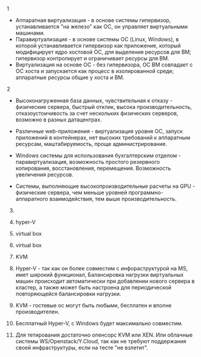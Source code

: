 1 
* Аппаратная виртуализация - в основе системы гипервизор, устанавливается "на железо" как ОС, он управляет виртуальными машинами.
* Паравиртуализация - в основе системы ОС (Linux, Windows), в которой устанавливается гипервизор как приложение, который модифицирует ядро хостовой ОС, для выделения ресурсов для ВМ; гипервизор контролирует и ограничивает ресурсы для ВМ.
* Виртуализация на основе ОС - без гипервизора, ОС ВМ совпадает с ОС хоста и запускается как процесс в изолированной среде; аппаратные ресурсы общие у хоста и ВМ.

2
* Высоконагруженная база данных, чувствительная к отказу - физические сервера, быстрый отклик, высока производительность, отказоустоичивость за счет нескольких физических серверов, возможно в разных датацентрах.

* Различные web-приложения - виртуализация уровня ОС, запуск приложений в контейнерах, нет высоких требований к аппаратным ресурсам, маштабируемость, проще администрирование.

* Windows системы для использования бухгалтерским отделом - паравиртуализация, возможность простого резервного копирования, восстановления, перемещения. Возможность увеличения ресурсов.

* Системы, выполняющие высокопроизводительные расчеты на GPU - физические сервера, чем меньше уровней программно-аппаратного взаимодействия, тем выше производительность.

3.

1. hyper-V
2. virtual box
3. virtual box
4. KVM

1. Hyper-V - так как он более совместим с инфораструктурой на MS, имет широкий функционал,  Балансировка нагрузки виртуальных машин происходит автоматически при добавлении нового сервера в кластер, а также может быть настроена для периодической повторяющейся балансировки нагрузки.

2. KVM - гостевые ос могут быть любыми, бесплатен и вполне производителен.
    
3. Бесплатный Hyper-V, с Windows  будет максимально совместим.
       
4. Для тетирования достаточно опенсорс KVM или XEN. Или облачные системы WS/Openstack/Y.Cloud, так как не требуют поддержания своей инфраструктуры, если на тесте "не взлетит".
